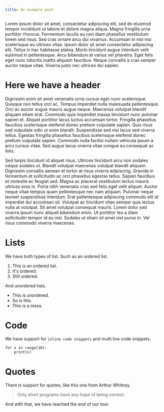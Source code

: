 ```yaml
---
title: An example post
---
```


Lorem ipsum dolor sit amet, consectetur adipiscing elit, sed do eiusmod tempor incididunt ut labore et dolore magna aliqua. Magna fringilla urna porttitor rhoncus. Fermentum iaculis eu non diam phasellus vestibulum lorem sed risus. Sed cras ornare arcu dui vivamus. Accumsan in nisl nisi scelerisque eu ultrices vitae. Ipsum dolor sit amet consectetur adipiscing elit. Tellus in hac habitasse platea. Morbi tincidunt augue interdum velit euismod in pellentesque. Arcu bibendum at varius vel pharetra. Eget felis eget nunc lobortis mattis aliquam faucibus. Neque convallis a cras semper auctor neque vitae. Viverra justo nec ultrices dui sapien.

# Here we have a header

Dignissim enim sit amet venenatis urna cursus eget nunc scelerisque. Quisque non tellus orci ac. Tempus imperdiet nulla malesuada pellentesque. Orci ac auctor augue mauris augue neque. Maecenas volutpat blandit aliquam etiam erat. Commodo quis imperdiet massa tincidunt nunc pulvinar sapien et. Aliquet porttitor lacus luctus accumsan tortor. Fringilla phasellus faucibus scelerisque eleifend donec pretium vulputate sapien. Quis risus sed vulputate odio ut enim blandit. Suspendisse sed nisi lacus sed viverra tellus. Egestas fringilla phasellus faucibus scelerisque eleifend donec pretium vulputate sapien. Commodo nulla facilisi nullam vehicula ipsum a arcu cursus vitae. Sed augue lacus viverra vitae congue eu consequat ac felis.

Sed turpis tincidunt id aliquet risus. Ultrices tincidunt arcu non sodales neque sodales ut. Blandit volutpat maecenas volutpat blandit aliquam. Dignissim convallis aenean et tortor at risus viverra adipiscing. Gravida in fermentum et sollicitudin ac orci phasellus egestas tellus. Sapien faucibus et molestie ac feugiat sed. Magna ac placerat vestibulum lectus mauris ultrices eros in. Porta nibh venenatis cras sed felis eget velit aliquet. Auctor neque vitae tempus quam pellentesque nec nam aliquam. Pulvinar neque laoreet suspendisse interdum. Erat pellentesque adipiscing commodo elit at imperdiet dui accumsan sit. Volutpat ac tincidunt vitae semper quis lectus nulla at volutpat. Sit amet volutpat consequat mauris. Lorem dolor sed viverra ipsum nunc aliquet bibendum enim. Ut porttitor leo a diam sollicitudin tempor id eu nisl. Sodales ut etiam sit amet nisl purus in. Vel risus commodo viverra maecenas.

# Lists

We have both types of list. Such as an ordered list.

1. This is an ordered list.
1. It's ordered.
1. Still ordered.

And unordered lists.

- This is unordered.
- So is this.
- This is a mess.

# Code

We have support for `inline code snippets` and multi line code snippets.

```
for x in range(10):
    print(x)
```

# Quotes

There is support for quotes, like this one from Arthur Whitney.

> Only short programs have any hope of being correct.

And with that, we have reached the end of our tour.
